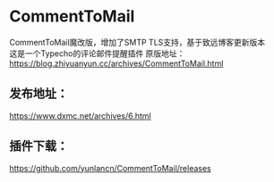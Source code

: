 # CommentToMail
CommentToMail魔改版，增加了SMTP TLS支持，基于致远博客更新版本  
这是一个Typecho的评论邮件提醒插件
原版地址：https://blog.zhiyuanyun.cc/archives/CommentToMail.html

## 发布地址：
https://www.dxmc.net/archives/6.html

## 插件下载：
https://github.com/yunlancn/CommentToMail/releases
